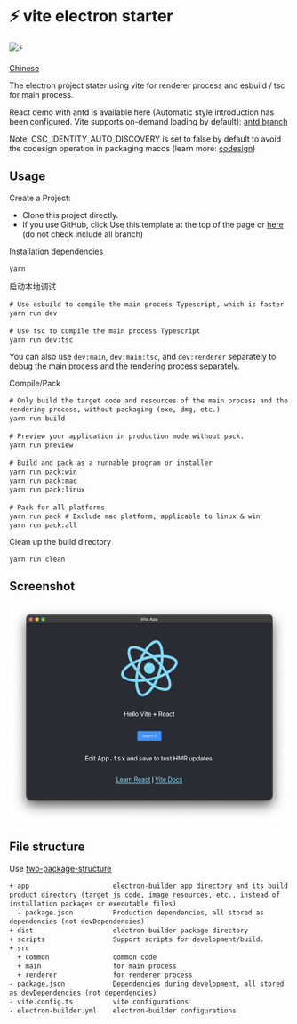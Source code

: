 # ⚡️ vite electron starter

![⚡️](./demo.gif)

[Chinese](./README_CN)

The electron project stater using vite for renderer process and esbuild / tsc for main process.

React demo with antd is available here (Automatic style introduction has been configured. Vite supports on-demand loading by default): [antd branch](https://github.com/jctaoo/electron-starter/tree/antd)

Note: CSC_IDENTITY_AUTO_DISCOVERY is set to false by default to avoid the codesign operation in packaging macos (learn more: [codesign](https://www.electron.build/code-signing))

## Usage
Create a Project:
- Clone this project directly.
- If you use GitHub, click Use this template at the top of the page or [here](https://github.com/jctaoo/electron-starter/generate) (do not check include all branch)

Installation dependencies
```shell
yarn
```
启动本地调试
```shell
# Use esbuild to compile the main process Typescript, which is faster
yarn run dev

# Use tsc to compile the main process Typescript
yarn run dev:tsc
```
You can also use `dev:main`, `dev:main:tsc`, and `dev:renderer` separately to debug the main process and the rendering process separately.

Compile/Pack
```shell
# Only build the target code and resources of the main process and the rendering process, without packaging (exe, dmg, etc.)
yarn run build

# Preview your application in production mode without pack.
yarn run preview

# Build and pack as a runnable program or installer
yarn run pack:win
yarn run pack:mac
yarn run pack:linux

# Pack for all platforms
yarn run pack # Exclude mac platform, applicable to linux & win
yarn run pack:all
```

Clean up the build directory
```shell
yarn run clean
```
## Screenshot
![screenshot](./screenshot.png)

## File structure
Use [two-package-structure](https://www.electron.build/tutorials/two-package-structure)
```
+ app                     electron-builder app directory and its build product directory (target js code, image resources, etc., instead of installation packages or executable files)
  - package.json          Production dependencies, all stored as dependencies (not devDependencies)
+ dist                    electron-builder package directory
+ scripts                 Support scripts for development/build.
+ src      
  + common                common code
  + main                  for main process
  + renderer              for renderer process
- package.json            Dependencies during development, all stored as devDependencies (not dependencies)
- vite.config.ts          vite configurations
- electron-builder.yml    electron-builder configurations
```